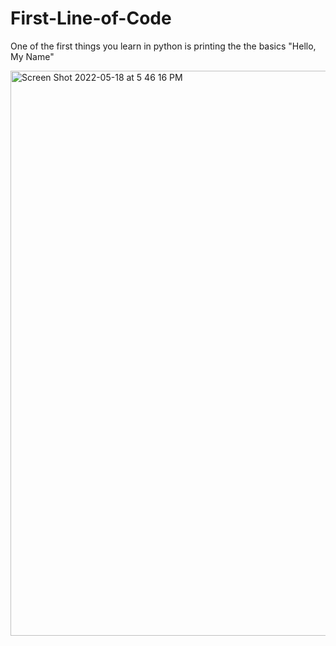 # First-Line-of-Code

One of the first things you learn in python is printing the the basics "Hello, My Name" 

<img width="904" alt="Screen Shot 2022-05-18 at 5 46 16 PM" src="https://user-images.githubusercontent.com/102332459/169163480-b7907025-0966-46f9-b33c-804a195934dc.png">
